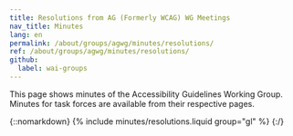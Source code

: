 ```yaml
---
title: Resolutions from AG (Formerly WCAG) WG Meetings
nav_title: Minutes
lang: en
permalink: /about/groups/agwg/minutes/resolutions/
ref: /about/groups/agwg/minutes/resolutions/
github:
  label: wai-groups
---
```


This page shows minutes of the Accessibility Guidelines Working Group. Minutes for task forces are available from their respective pages.

{::nomarkdown}
{% include minutes/resolutions.liquid group="gl" %}
{:/}